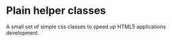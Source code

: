 # Plain helper classes
A small set of simple css classes to speed up HTML5 applications development.
